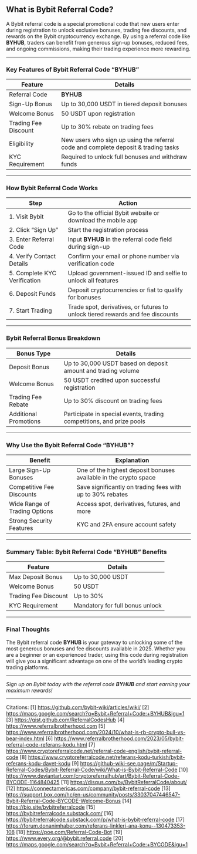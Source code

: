 ## What is Bybit Referral Code?

A Bybit referral code is a special promotional code that new users enter during registration to unlock exclusive bonuses, trading fee discounts, and rewards on the Bybit cryptocurrency exchange. By using a referral code like **BYHUB**, traders can benefit from generous sign-up bonuses, reduced fees, and ongoing commissions, making their trading experience more rewarding.

---

### Key Features of Bybit Referral Code “BYHUB”

| Feature                        | Details                                                                                   |
|-------------------------------|-------------------------------------------------------------------------------------------|
| Referral Code                 | **BYHUB**                                                                                |
| Sign-Up Bonus                | Up to 30,000 USDT in tiered deposit bonuses                                              |
| Welcome Bonus                | 50 USDT upon registration                                                                |
| Trading Fee Discount         | Up to 30% rebate on trading fees                                                        |
| Eligibility                 | New users who sign up using the referral code and complete deposit & trading tasks       |
| KYC Requirement             | Required to unlock full bonuses and withdraw funds                                       |

---

### How Bybit Referral Code Works

| Step                         | Action                                                                                   |
|------------------------------|------------------------------------------------------------------------------------------|
| 1. Visit Bybit               | Go to the official Bybit website or download the mobile app                              |
| 2. Click “Sign Up”           | Start the registration process                                                          |
| 3. Enter Referral Code       | Input **BYHUB** in the referral code field during sign-up                               |
| 4. Verify Contact Details    | Confirm your email or phone number via verification code                                 |
| 5. Complete KYC Verification | Upload government-issued ID and selfie to unlock all features                           |
| 6. Deposit Funds             | Deposit cryptocurrencies or fiat to qualify for bonuses                                 |
| 7. Start Trading             | Trade spot, derivatives, or futures to unlock tiered rewards and fee discounts          |

---

### Bybit Referral Bonus Breakdown

| Bonus Type                  | Details                                                                                   |
|----------------------------|-------------------------------------------------------------------------------------------|
| Deposit Bonus              | Up to 30,000 USDT based on deposit amount and trading volume                             |
| Welcome Bonus              | 50 USDT credited upon successful registration                                            |
| Trading Fee Rebate         | Up to 30% discount on trading fees                                                       |
| Additional Promotions     | Participate in special events, trading competitions, and prize pools                     |

---

### Why Use the Bybit Referral Code “BYHUB”?

| Benefit                     | Explanation                                                                              |
|-----------------------------|------------------------------------------------------------------------------------------|
| Large Sign-Up Bonuses      | One of the highest deposit bonuses available in the crypto space                        |
| Competitive Fee Discounts  | Save significantly on trading fees with up to 30% rebates                              |
| Wide Range of Trading Options | Access spot, derivatives, futures, and more                                          |
| Strong Security Features   | KYC and 2FA ensure account safety                                                      |

---

### Summary Table: Bybit Referral Code “BYHUB” Benefits

| Feature                    | Details                                    |
|----------------------------|--------------------------------------------|
| Max Deposit Bonus          | Up to 30,000 USDT                         |
| Welcome Bonus              | 50 USDT                                   |
| Trading Fee Discount       | Up to 30%                                 |
| KYC Requirement            | Mandatory for full bonus unlock            |

---

### Final Thoughts

The Bybit referral code **BYHUB** is your gateway to unlocking some of the most generous bonuses and fee discounts available in 2025. Whether you are a beginner or an experienced trader, using this code during registration will give you a significant advantage on one of the world’s leading crypto trading platforms.

---

*Sign up on Bybit today with the referral code **BYHUB** and start earning your maximum rewards!*

---
Citations:
[1] https://github.com/bybit-wiki/articles/wiki/
[2] https://maps.google.com/search?q=Bybit+Referral+Code:+BYHUB&igu=1
[3] https://gist.github.com/ReferralCodesHub
[4] https://www.referralbrotherhood.com
[5] https://www.referralbrotherhood.com/2024/10/what-is-rb-crypto-bull-vs-bear-index.html
[6] https://www.referralbrotherhood.com/2023/05/bybit-referral-code-referans-kodu.html
[7] https://www.cryptoreferralcode.net/referral-code-english/bybit-referral-code
[8] https://www.cryptoreferralcode.net/referans-kodu-turkish/bybit-referans-kodu-davet-kodu
[9] https://github-wiki-see.page/m/Startup-Referral-Codes/Bybit-Referral-Code/wiki/What-is-Bybit-Referral-Code
[10] https://www.deviantart.com/cryptoreferralhub/art/Bybit-Referral-Code-BYCODE-1164840425
[11] https://disqus.com/by/BybitReferralCode/about/
[12] https://connectamericas.com/company/bybit-referral-code
[13] https://support.box.com/hc/en-us/community/posts/33037047446547-Bybit-Referral-Code-BYCODE-Welcome-Bonus
[14] https://bio.site/bybitreferralcode
[15] https://bybitreferralcode.substack.com/
[16] https://bybitreferralcode.substack.com/p/what-is-bybit-referral-code
[17] https://forum.donanimhaber.com/referans-linkleri-ana-konu--130473353-108
[18] https://poe.com/Referral-Code-Bot
[19] https://www.every.org/@bybit.referral.code
[20] https://maps.google.com/search?q=Bybit+Referral+Code:+BYCODE&igu=1

